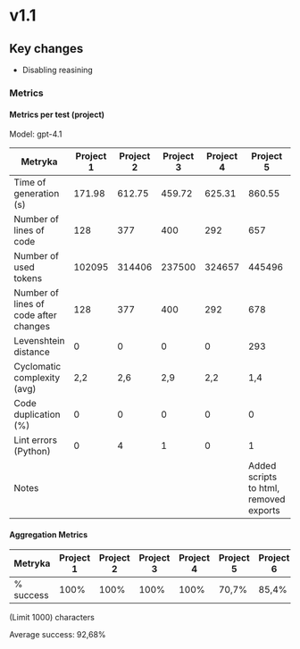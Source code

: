 # v1.1

## Key changes

- Disabling reasining

### Metrics

#### Metrics per test (project)

Model: gpt-4.1

| Metryka                               | Project 1 | Project 2 | Project 3 | Project 4 | Project 5                              | Project 6                      |
| ------------------------------------- | --------- | --------- | --------- | --------- | -------------------------------------- | ------------------------------ |
| Time of generation (s)                | 171.98    | 612.75    | 459.72    | 625.31    | 860.55                                 | 385.27                         |
| Number of lines of code               | 128       | 377       | 400       | 292       | 657                                    | 252                            |
| Number of used tokens                 | 102095    | 314406    | 237500    | 324657    | 445496                                 | 207828                         |
| Number of lines of code after changes | 128       | 377       | 400       | 292       | 678                                    | 252                            |
| Levenshtein distance                  | 0         | 0         | 0         | 0         | 293                                    | 146                            |
| Cyclomatic complexity (avg)           | 2,2       | 2,6       | 2,9       | 2,2       | 1,4                                    | 2                              |
| Code duplication (%)                  | 0         | 0         | 0         | 0         | 0                                      | 0                              |
| Lint errors (Python)                  | 0         | 4         | 1         | 0         | 1                                      | N/A                            |
| Notes                                 |           |           |           |           | Added scripts to html, removed exports | added API key, removed exports |

#### Aggregation Metrics

| Metryka   | Project 1 | Project 2 | Project 3 | Project 4 | Project 5 | Project 6 |
| --------- | --------- | --------- | --------- | --------- | --------- | --------- |
| % success | 100%      | 100%      | 100%      | 100%      | 70,7%     | 85,4%     |

(Limit 1000) characters

Average success: 92,68%
